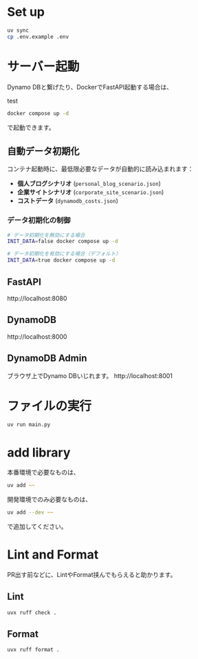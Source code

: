 # Set up 
```zsh
uv sync
cp .env.example .env
```

# サーバー起動
Dynamo DBと繋げたり、DockerでFastAPI起動する場合は、

test

```zsh
docker compose up -d
```
で起動できます。

## 自動データ初期化
コンテナ起動時に、最低限必要なデータが自動的に読み込まれます：

- **個人ブログシナリオ** (`personal_blog_scenario.json`)
- **企業サイトシナリオ** (`corporate_site_scenario.json`) 
- **コストデータ** (`dynamodb_costs.json`)

### データ初期化の制御
```zsh
# データ初期化を無効にする場合
INIT_DATA=false docker compose up -d

# データ初期化を有効にする場合（デフォルト）
INIT_DATA=true docker compose up -d
```

## FastAPI
http://localhost:8080

## DynamoDB
http://localhost:8000

## DynamoDB Admin 
ブラウザ上でDynamo DBいじれます。
http://localhost:8001




# ファイルの実行
```zsh
uv run main.py
```

# add library
本番環境で必要なものは、
```zsh
uv add ~~
```

開発環境でのみ必要なものは、
```zsh
uv add --dev ~~
```

で追加してください。

# Lint and Format
PR出す前などに、LintやFormat挟んでもらえると助かります。

## Lint 
```zsh
uvx ruff check .
```

## Format
```zsh
uvx ruff format .
```


